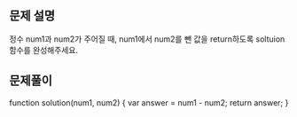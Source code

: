 ## 문제 설명

정수 num1과 num2가 주어질 때, num1에서 num2를 뺀 값을 return하도록 soltuion 함수를 완성해주세요.

## 문제풀이

function solution(num1, num2) {
var answer = num1 - num2;
return answer;
}
